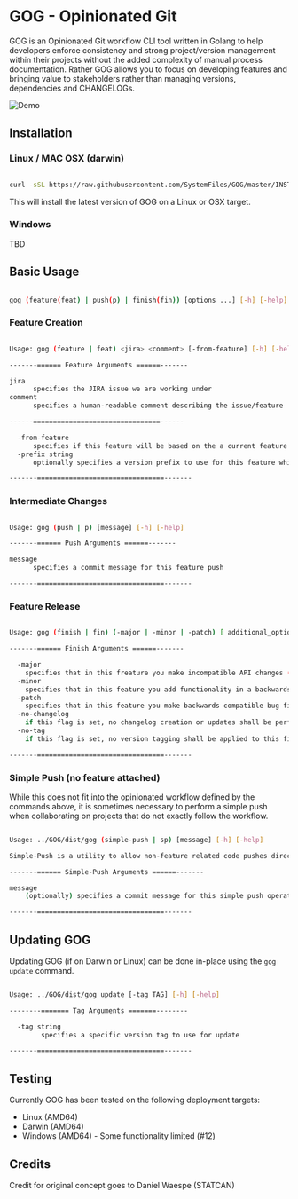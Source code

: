 # GOG - Opinionated Git

GOG is an Opinionated Git workflow CLI tool written in Golang to help developers enforce consistency and strong project/version management within their projects without the added complexity of manual process documentation. Rather GOG allows you to focus on developing features and bringing value to stakeholders rather than managing versions, dependencies and CHANGELOGs.

![Demo](./.github/GOG-Demo.gif)

## Installation

### Linux / MAC OSX (darwin)

```bash

curl -sSL https://raw.githubusercontent.com/SystemFiles/GOG/master/INSTALL.sh | bash /dev/stdin

```

This will install the latest version of GOG on a Linux or OSX target.

### Windows

TBD

## Basic Usage

```bash

gog (feature(feat) | push(p) | finish(fin)) [options ...] [-h] [-help]

```

### Feature Creation

```bash

Usage: gog (feature | feat) <jira> <comment> [-from-feature] [-h] [-help]

-------====== Feature Arguments ======-------

jira
      specifies the JIRA issue we are working under
comment
      specifies a human-readable comment describing the issue/feature

------================================------

  -from-feature
      specifies if this feature will be based on the a current feature branch
  -prefix string
      optionally specifies a version prefix to use for this feature which will override existing prefix in global GOG config

-------================================-------

```

### Intermediate Changes

```bash

Usage: gog (push | p) [message] [-h] [-help]

-------====== Push Arguments ======-------

message
      specifies a commit message for this feature push

-------================================-------

```

### Feature Release

```bash

Usage: gog (finish | fin) (-major | -minor | -patch) [ additional_options... ] [-h] [-help]

-------====== Finish Arguments ======-------

  -major
    specifies that in this freature you make incompatible API changes (breaking changes)
  -minor
    specifies that in this feature you add functionality in a backwards compatible manner (non-breaking)
  -patch
    specifies that in this feature you make backwards compatible bug fixes small backwards compatible updates
  -no-changelog
    if this flag is set, no changelog creation or updates shall be performed when finishing this feature release
  -no-tag
    if this flag is set, no version tagging shall be applied to this finished feature release

-------================================-------

```

### Simple Push (no feature attached)

While this does not fit into the opinionated workflow defined by the commands above, it is sometimes necessary to perform a simple push when collaborating on projects that do not exactly follow the workflow.

```bash

Usage: ../GOG/dist/gog (simple-push | sp) [message] [-h] [-help]

Simple-Push is a utility to allow non-feature related code pushes directly to the current remote branch. If used without a message one will be generated for you.

-------====== Simple-Push Arguments ======-------

message
    (optionally) specifies a commit message for this simple push operation

-------================================-------

```

## Updating GOG

Updating GOG (if on Darwin or Linux) can be done in-place using the `gog update` command.

```bash

Usage: ../GOG/dist/gog update [-tag TAG] [-h] [-help]

--------======= Tag Arguments =======--------

  -tag string
        specifies a specific version tag to use for update

-------================================-------

```

## Testing

Currently GOG has been tested on the following deployment targets:

- Linux (AMD64)
- Darwin (AMD64)
- Windows (AMD64) - Some functionality limited (#12)

## Credits

Credit for original concept goes to Daniel Waespe (STATCAN)
